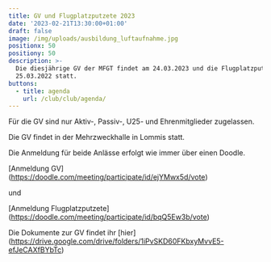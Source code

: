 ```yaml
---
title: GV und Flugplatzputzete 2023
date: '2023-02-21T13:30:00+01:00'
draft: false
image: /img/uploads/ausbildung_luftaufnahme.jpg
positionx: 50
positiony: 50
description: >-
  Die diesjährige GV der MFGT findet am 24.03.2023 und die Flugplatzputzete am
  25.03.2022 statt.
buttons:
  - title: agenda
    url: /club/club/agenda/
---
```

Für die GV sind nur Aktiv-, Passiv-, U25- und Ehrenmitglieder zugelassen. 

Die GV findet in der Mehrzweckhalle in Lommis statt.

Die Anmeldung für beide Anlässe erfolgt wie immer über einen Doodle.

[Anmeldung GV] (https://doodle.com/meeting/participate/id/ejYMwx5d/vote) 

und 

[Anmeldung Flugplatzputzete] (https://doodle.com/meeting/participate/id/bqQ5Ew3b/vote)

Die Dokumente zur GV findet ihr [hier] (https://drive.google.com/drive/folders/1iPvSKD60FKbxyMvvE5-efJeCAXfBYbTc)
